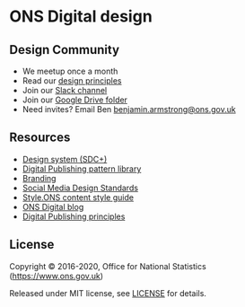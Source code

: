 # ONS Digital design

## Design Community
- We meetup once a month
- Read our [design principles](principles.md)
- Join our [Slack channel](https://onsdigital.slack.com/messages/design/)
- Join our [Google Drive folder](https://drive.google.com/drive/folders/0B6xD0e1Nv4EhX2VVcEFXNVJRek0?usp=sharing)
- Need invites? Email Ben [benjamin.armstrong@ons.gov.uk](benjamin.armstrong@ons.gov.uk)

<!-- ## Sections
- [Content](content.md)
- [Logo](logo.md) -->

## Resources
- [Design system (SDC+)](https://ons-design-system.netlify.com/)
- [Digital Publishing pattern library](https://onsdigital.github.io/ons-pattern-library-starter/)
- [Branding](https://onsdigital.github.io/dp-design-manual/branding/)
- [Social Media Design Standards](https://onsdigital.github.io/dp-design-manual/social-media/)
- [Style.ONS content style guide](http://style.ons.gov.uk/)
- [ONS Digital blog](http://digitalblog.ons.gov.uk/)
- [Digital Publishing principles](https://github.com/ONSdigital/dp-principles)

## License

Copyright © 2016-2020, Office for National Statistics (https://www.ons.gov.uk)

Released under MIT license, see [LICENSE](LICENSE.md) for details.
